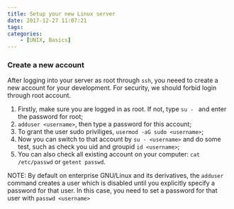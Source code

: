 ```yaml
---
title: Setup your new Linux server
date: 2017-12-27 11:07:21
tags:
categories: 
    - [UNIX, Basics]
---
```


### Create a new account 
After logging into your server as root through `ssh`, you neeed to create a new account for your development. For security, we should forbid login through root account.
1. Firstly, make sure you are logged in as root. If not, type `su - ` and enter the password for root;
2. `adduser <username>`, then type a password for this account;
3. To grant the user sudo priviliges, `usermod -aG sudo <username>`;
4. Now you can switch to that account by `su - <username>` and do some test, such as check you uid and groupid `id <username>`;
5. You can also check all existing account on your computer: `cat /etc/passwd` or `getent passwd`.

NOTE: By default on enterprise GNU/Linux and its derivatives, the `adduser` command creates a user which is disabled until you explicitly specify a password for that user. In this case, you need to set a password for that user with `passwd <username>`
